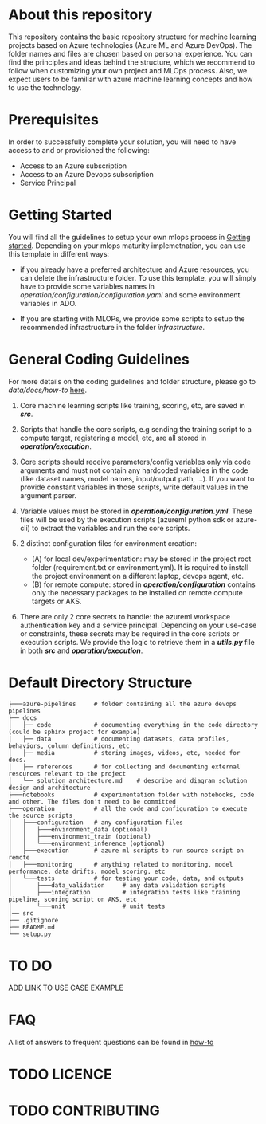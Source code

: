 # About this repository

This repository contains the basic repository structure for machine learning projects based on Azure technologies (Azure ML and Azure DevOps). The folder names and files are chosen based on personal experience. You can find the principles and ideas behind the structure, which we recommend to follow when customizing your own project and MLOps process. Also, we expect users to be familiar with azure machine learning concepts and how to use the technology.

# Prerequisites

In order to successfully complete your solution, you will need to have access to and or provisioned the following:

- Access to an Azure subscription
- Access to an Azure Devops subscription
- Service Principal

# Getting Started   

You will find all the guidelines to setup your own mlops process in [Getting started](docs/how-to/GettingStarted.md). Depending on your mlops maturity implemetnation, you can use this template in different ways:

- if you already have a preferred architecture and Azure resources, you can delete the infrastructure folder. To use this template, you will simply have to provide some variables names in _operation/configuration/configuration.yaml_ and some environment variables in ADO.

- If you are starting with MLOPs, we provide some scripts to setup the recommended infrastructure in the folder _infrastructure_.
 
# General Coding Guidelines

For more details on the coding guidelines and folder structure, please go to _data/docs/how-to_ [here](docs/how-to/TemplateDocumentation.md).

1. Core machine learning scripts like training, scoring, etc, are saved in **_src_**.

2. Scripts that handle the core scripts, e.g sending the training script to a compute target, registering a model, etc, are all stored in **_operation/execution_**.

3. Core scripts should receive parameters/config variables only via code arguments and must not contain any hardcoded variables in the code (like dataset names, model names, input/output path, ...). If you want to provide constant variables in those scripts, write default values in the argument parser.

4. Variable values must be stored in **_operation/configuration.yml_**. These files will be used by the execution scripts (azureml python sdk or azure-cli) to extract the variables and run the core scripts.

5. 2 distinct configuration files for environment creation:
   - (A) for local dev/experimentation: may be stored in the project root folder (requirement.txt or environment.yml). It is required to install the project environment on a different laptop, devops agent, etc.
   - (B) for remote compute: stored in **_operation/configuration_** contains only the necessary packages to be installed on remote compute targets or AKS.

6. There are only 2 core secrets to handle: the azureml workspace authentication key and a service principal. Depending on your use-case or constraints, these secrets may be required in the core scripts or execution scripts. We provide the logic to retrieve them in a **_utils.py_** file in both **_src_** and **_operation/execution_**.


# Default Directory Structure

```
├───azure-pipelines     # folder containing all the azure devops pipelines
├── docs
│   ├── code            # documenting everything in the code directory (could be sphinx project for example)
│   ├── data            # documenting datasets, data profiles, behaviors, column definitions, etc
│   ├── media           # storing images, videos, etc, needed for docs.
│   ├── references      # for collecting and documenting external resources relevant to the project
│   └── solution_architecture.md    # describe and diagram solution design and architecture
├───notebooks           # experimentation folder with notebooks, code and other. The files don't need to be committed
├───operation           # all the code and configuration to execute the source scripts
│   ├───configuration   # any configuration files
│   │   ├───environment_data (optional)
│   │   ├───environment_train (optional)
│   │   └───environment_inference (optional)
│   ├───execution       # azure ml scripts to run source script on remote
│   ├───monitoring      # anything related to monitoring, model performance, data drifts, model scoring, etc
│   └───tests           # for testing your code, data, and outputs
│       ├───data_validation     # any data validation scripts
│       ├───integration         # integration tests like training pipeline, scoring script on AKS, etc
│       └───unit                # unit tests
|── src
├── .gitignore
├── README.md
└── setup.py
```

# TO DO
ADD LINK TO USE CASE EXAMPLE

# FAQ
A list of answers to frequent questions can be found in [how-to](docs/how-to/FAQ.md)
# TODO LICENCE

# TODO CONTRIBUTING